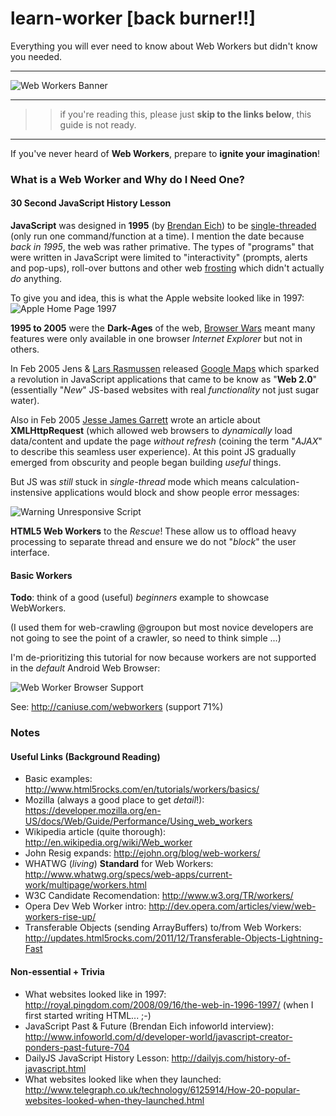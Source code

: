 learn-worker [back burner!!]
============

Everything you will ever need to know about Web Workers but didn't know you needed.

- - -

![Web Workers Banner](https://raw.github.com/nelsonic/learn-worker/master/images/web-workers-banner.png "Web Workers Banner")

- - -
>> if you're reading this, please just **skip to the links below**, 
this guide is not ready.
- - -


If you've never heard of **Web Workers**, 
prepare to **ignite your imagination**!

### What is a Web Worker and Why do I Need One?

#### 30 Second JavaScript History Lesson 

**JavaScript** was designed in **1995** (by 
[Brendan Eich](http://en.wikipedia.org/wiki/Brendan_Eich))
to be 
[single-threaded](http://en.wikipedia.org/wiki/Single_threading) 
(only run one command/function at a time).
I mention the date because *back in 1995*, the web was rather primative.
The types of "programs" that were written in JavaScript were limited to 
"interactivity" (prompts, alerts and pop-ups), roll-over buttons and other
web [frosting](http://en.wikipedia.org/wiki/Icing_(food)) which didn't 
actually *do* anything. 

To give you and idea, this is what the Apple website looked like in 1997:
![Apple Home Page 1997](http://farm4.static.flickr.com/3251/2862869896_2396cb3524_o.jpg "Apple Website in 1997")

**1995 to 2005** were the **Dark-Ages** of the web, 
[Browser Wars](http://en.wikipedia.org/wiki/Browser_wars) meant many features
were only available in one browser *Internet Explorer* but not in others. 

In Feb 2005 Jens & 
[Lars Rasmussen](http://en.wikipedia.org/wiki/Google_Maps) 
released [Google Maps](http://en.wikipedia.org/wiki/Google_Maps#2005) 
which sparked a revolution in JavaScript applications that came to be know
as "**Web 2.0**" (essentially "*New*" JS-based websites with 
real *functionality* not just sugar water).

Also in Feb 2005 [Jesse James Garrett](https://twitter.com/jjg) wrote 
an article about **XMLHttpRequest** (which allowed web browsers to 
*dynamically* load data/content and update the page *without refresh* 
(coining the term "*AJAX*" to describe this seamless user experience).
At this point JS gradually emerged from obscurity and people began 
building *useful* things.

But JS was *still* stuck in *single-thread* mode which means 
calculation-instensive applications would block and show people 
error messages:

![Warning Unresponsive Script](https://raw.github.com/nelsonic/learn-worker/master/images/warning-unresponsive-script-jquery-fail.jpg "warning unresponsive script - javascript fail")

**HTML5 Web Workers** to the *Rescue*! These allow us to offload heavy processing to separate thread and ensure we do not "*block*" the user interface.

#### Basic Workers

**Todo**: think of a good (useful) *beginners* example to showcase WebWorkers.

(I used them for web-crawling @groupon but most novice developers are not 
going to see the point of a crawler, so need to think simple ...)


I'm de-prioritizing this tutorial for now because workers are not supported in 
the *default* Android Web Browser:

![Web Worker Browser Support](https://raw.github.com/nelsonic/learn-worker/master/images/web-workers-support-72percent.png "web workers browser support")

See: http://caniuse.com/webworkers (support 71%)


### Notes

#### Useful Links (Background Reading)

- Basic examples: http://www.html5rocks.com/en/tutorials/workers/basics/
- Mozilla (always a good place to get *detail*!): https://developer.mozilla.org/en-US/docs/Web/Guide/Performance/Using_web_workers
- Wikipedia article (quite thorough): http://en.wikipedia.org/wiki/Web_worker
- John Resig expands: http://ejohn.org/blog/web-workers/
- WHATWG (*living*) **Standard** for Web Workers: http://www.whatwg.org/specs/web-apps/current-work/multipage/workers.html
- W3C Candidate Recomendation: http://www.w3.org/TR/workers/
- Opera Dev Web Worker intro: http://dev.opera.com/articles/view/web-workers-rise-up/
- Transferable Objects (sending ArrayBuffers) to/from Web Workers: http://updates.html5rocks.com/2011/12/Transferable-Objects-Lightning-Fast


#### Non-essential + Trivia

- What websites looked like in 1997: http://royal.pingdom.com/2008/09/16/the-web-in-1996-1997/ (when I first started writing HTML... ;-)
- JavaScript Past & Future (Brendan Eich infoworld interview): http://www.infoworld.com/d/developer-world/javascript-creator-ponders-past-future-704
- DailyJS JavaScript History Lesson: http://dailyjs.com/history-of-javascript.html
- What websites looked like when they launched: http://www.telegraph.co.uk/technology/6125914/How-20-popular-websites-looked-when-they-launched.html